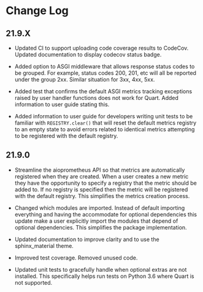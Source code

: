 # Change Log

## 21.9.X

- Updated CI to support uploading code coverage results to CodeCov.
  Updated documentation to display codecov status badge.

- Added option to ASGI middleware that allows response status codes to
  be grouped. For example, status codes 200, 201, etc will all be reported
  under the group 2xx. Similar situation for 3xx, 4xx, 5xx.

- Added test that confirms the default ASGI metrics tracking exceptions
  raised by user handler functions does not work for Quart. Added information
  to user guide stating this.

- Added information to user guide for developers writing unit tests to be
  familiar with ``REGISTRY.clear()`` that will reset the default metrics
  registry to an empty state to avoid errors related to identical metrics
  attempting to be registered with the default registry.

## 21.9.0

- Streamline the aioprometheus API so that metrics are automatically registered
  when they are created. When a user creates a new metric they have the
  opportunity to specify a registry that the metric should be added to. If no
  registry is specified then the metric will be registered with the default
  registry. This simplifies the metrics creation process.

- Changed which modules are imported. Instead of default importing everything
  and having the accommodate for optional dependencies this update make a user
  explicitly import the modules that depend of optional dependencies. This
  simplifies the package implementation.

- Updated documentation to improve clarity and to use the sphinx_material theme.

- Improved test coverage. Removed unused code.

- Updated unit tests to gracefully handle when optional extras are not installed.
  This specifically helps run tests on Python 3.6 where Quart is not supported.
